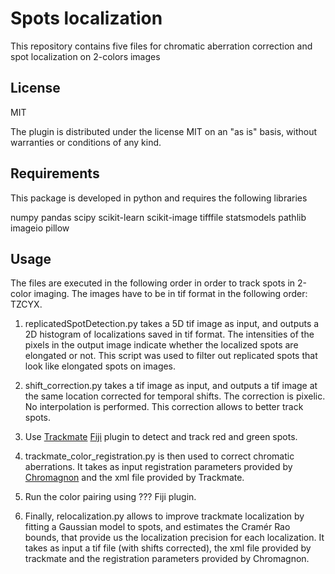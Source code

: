 # Spots localization

This repository contains five files for chromatic aberration correction and spot localization on 2-colors images

## License

MIT

The plugin is distributed under the license MIT on an "as is" basis, without warranties or conditions of any kind.

## Requirements

This package is developed in python and requires the following libraries

numpy
pandas
scipy
scikit-learn
scikit-image
tifffile
statsmodels
pathlib
imageio
pillow


## Usage

The files are executed in the following order in order to track spots in 2-color imaging. The images have to be in tif format in the following order: TZCYX.


1. replicatedSpotDetection.py takes a 5D tif image as input, and outputs a 2D histogram of localizations saved in tif format. The intensities of the pixels in the output image indicate whether the localized spots are elongated or not. This script was used to filter out replicated spots that look like elongated spots on images.

2. shift_correction.py takes a tif image as input, and outputs a tif image at the same location corrected for temporal shifts. The correction is pixelic. No interpolation is performed. This correction allows to better track spots.

3. Use [Trackmate](https://github.com/trackmate-sc) [Fiji](https://imagej.net/software/fiji/) plugin to detect and track red and green spots.

4. trackmate_color_registration.py is then used to correct chromatic aberrations. It takes as input registration parameters provided by [Chromagnon](https://github.com/macronucleus/Chromagnon) and the xml file provided by Trackmate.

5. Run the color pairing using ??? Fiji plugin.

5. Finally, relocalization.py allows to improve trackmate localization by fitting a Gaussian model to spots, and estimates the Cramér Rao bounds, that provide us the localization precision for each localization. It takes as input a tif file (with shifts corrected), the xml file provided by trackmate and the registration parameters provided by Chromagnon.
